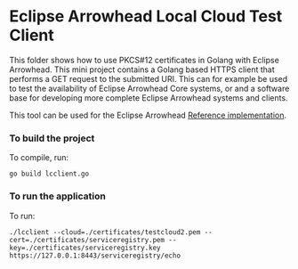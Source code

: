 # Eclipse Arrowhead Local Cloud Test Client
This folder shows how to use PKCS#12 certificates in Golang with Eclipse Arrowhead.
This mini project contains a Golang based HTTPS client that performs a GET request to the submitted URI. This can for example be used to test the availability of Eclipse Arrowhead Core systems, or and a software base for developing more complete Eclipse Arrowhead systems and clients.

This tool can be used for the Eclipse Arrowhead [Reference implementation](https://www.github.com/eclipse-arrowhead/).

### To build the project
To compile, run:
```
go build lcclient.go
```

### To run the application
To run:
```
./lcclient --cloud=./certificates/testcloud2.pem --cert=./certificates/serviceregistry.pem --key=./certificates/serviceregistry.key https://127.0.0.1:8443/serviceregistry/echo
```
